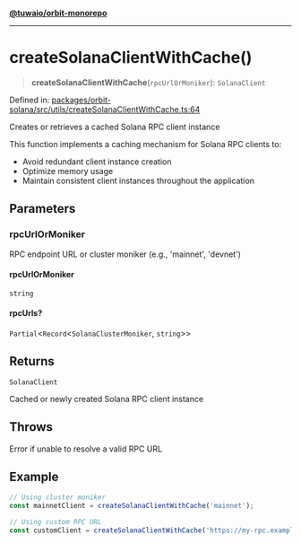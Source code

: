 [**@tuwaio/orbit-monorepo**](../../../README.md)

***

# createSolanaClientWithCache()

> **createSolanaClientWithCache**(`rpcUrlOrMoniker`): `SolanaClient`

Defined in: [packages/orbit-solana/src/utils/createSolanaClientWithCache.ts:64](https://github.com/TuwaIO/orbit/blob/0e690ed089c4cb231a3cc1cb79fa073c5b92650b/packages/orbit-solana/src/utils/createSolanaClientWithCache.ts#L64)

Creates or retrieves a cached Solana RPC client instance

This function implements a caching mechanism for Solana RPC clients to:
- Avoid redundant client instance creation
- Optimize memory usage
- Maintain consistent client instances throughout the application

## Parameters

### rpcUrlOrMoniker

RPC endpoint URL or cluster moniker (e.g., 'mainnet', 'devnet')

#### rpcUrlOrMoniker

`string`

#### rpcUrls?

`Partial`\<`Record`\<`SolanaClusterMoniker`, `string`\>\>

## Returns

`SolanaClient`

Cached or newly created Solana RPC client instance

## Throws

Error if unable to resolve a valid RPC URL

## Example

```typescript
// Using cluster moniker
const mainnetClient = createSolanaClientWithCache('mainnet');

// Using custom RPC URL
const customClient = createSolanaClientWithCache('https://my-rpc.example.com');
```
